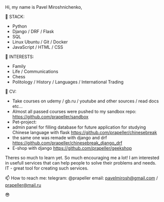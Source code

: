 Hi, my name is Pavel Miroshnichenko,

🔧 STACK:

- Python
- Django / DRF / Flask
- SQL
- Linux Ubuntu / Git / Docker
- JavaScript / HTML / CSS

🍹 INTERESTS:

- Family
- Life / Communications
- Chess
- Politology / History / Languages / International Trading


🌱 CV:

- Take courses on udemy / gb.ru / youtube and other sources / read docs etc... 
- Almost all passed courses were pushed to my sandbox repo: https://github.com/prapeller/sandbox
- Pet-project:
- admin panel for filling database for future application for studying Chinese language with flask https://github.com/prapeller/chinesebreak
- the same one was remade with django and drf https://github.com/prapeller/chinesebreak_django_drf
- E-shop with django https://github.com/prapeller/geekshop

Theres so much to learn yet. So much encouraging me a lot! I am interested in usefull services that can help people to solve their problems and needs. 
IT - great tool for creating such services.

📫 How to reach me: 
telegram: @prapeller
email: pavelmirosh@gmail.com / prapeller@mail.ru

😎
